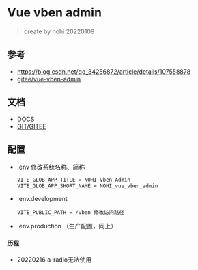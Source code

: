 # Vue vben admin

> create by nohi 20220109

## 参考

* https://blog.csdn.net/qq_34256872/article/details/107558878
* [gitee/vue-vben-admin](https://gitee.com/annsion/vue-vben-admin)



## 文档

* [DOCS](https://vvbin.cn/doc-next/guide/introduction.html)
* [GIT/GITEE](https://gitee.com/annsion/vue-vben-admin.git)



## 配置

* .env 修改系统名称、简称

  ```
  VITE_GLOB_APP_TITLE = NOHI Vben Admin
  VITE_GLOB_APP_SHORT_NAME = NOHI_vue_vben_admin
  ```

* .env.development

  ```
  VITE_PUBLIC_PATH = /vben 修改访问路径
  ```

* .env.production （生产配置，同上）

  

#### 历程

* 20220216 a-radio无法使用

  